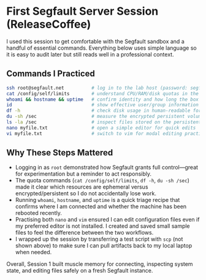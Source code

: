 # First Segfault Server Session (ReleaseCoffee)

I used this session to get comfortable with the Segfault sandbox and a handful of essential commands. Everything below uses simple language so it is easy to audit later but still reads well in a professional context.

## Commands I Practiced

```bash
ssh root@segfault.net          # log in to the lab host (password: segfault)
cat /config/self/limits        # understand CPU/RAM/disk quotas in the sandbox
whoami && hostname && uptime   # confirm identity and how long the box has been running
id                             # show effective user/group information
df -h                          # check disk usage in human-readable form
du -sh /sec                    # measure the encrypted persistent volume
ls -la /sec                    # inspect files stored on the persistent volume
nano myfile.txt                # open a simple editor for quick edits
vi myfile.txt                  # switch to vim for modal editing practice
```

## Why These Steps Mattered

- Logging in as `root` demonstrated how Segfault grants full control—great for experimentation but a reminder to act responsibly.
- The quota commands (`cat /config/self/limits`, `df -h`, `du -sh /sec`) made it clear which resources are ephemeral versus encrypted/persistent so I do not accidentally lose work.
- Running `whoami`, `hostname`, and `uptime` is a quick triage recipe that confirms where I am connected and whether the machine has been rebooted recently.
- Practising both `nano` and `vim` ensured I can edit configuration files even if my preferred editor is not installed. I created and saved small sample files to feel the difference between the two workflows.
- I wrapped up the session by transferring a test script with `scp` (not shown above) to make sure I can pull artifacts back to my local laptop when needed.

Overall, Session 1 built muscle memory for connecting, inspecting system state, and editing files safely on a fresh Segfault instance.
